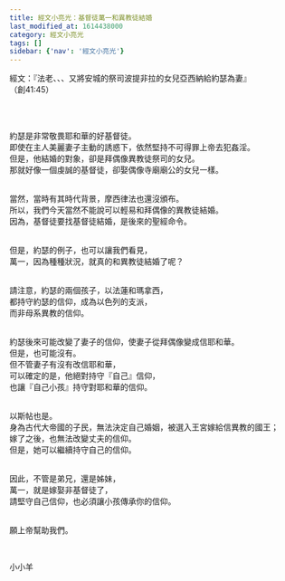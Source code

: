 ```yaml
---
title: 經文小亮光：基督徒萬一和異教徒結婚
last_modified_at: 1614438000
category: 經文小亮光
tags: []
sidebar: {'nav': '經文小亮光'}
---
```


<p>經文：『法老、、、又將安城的祭司波提非拉的女兒亞西納給約瑟為妻』<br/>
（創41:45）</p>
<p> </p>
<p><br/>
約瑟是非常敬畏耶和華的好基督徒。<br/>
即使在主人美麗妻子主動的誘惑下，依然堅持不可得罪上帝去犯姦淫。<br/>
但是，他結婚的對象，卻是拜偶像異教徒祭司的女兒。<br/>
那就好像一個虔誠的基督徒，卻娶偶像寺廟廟公的女兒一樣。</p>
<p><br/>
當然，當時有其時代背景，摩西律法也還沒頒布。<br/>
所以，我們今天當然不能說可以輕易和拜偶像的異教徒結婚。<br/>
因為，基督徒要找基督徒結婚，是後來的聖經命令。</p>
<p><br/>
但是，約瑟的例子，也可以讓我們看見，<br/>
萬一，因為種種狀況，就真的和異教徒結婚了呢？</p>
<p><br/>
請注意，約瑟的兩個孩子，以法蓮和瑪拿西，<br/>
都持守約瑟的信仰，成為以色列的支派，<br/>
而非母系異教的信仰。</p>
<p><br/>
約瑟後來可能改變了妻子的信仰，使妻子從拜偶像變成信耶和華。<br/>
但是，也可能沒有。<br/>
但不管妻子有沒有改信耶和華，<br/>
可以確定的是，他絕對持守『自己』信仰，<br/>
也讓『自己小孩』持守對耶和華的信仰。</p>
<p><br/>
以斯帖也是。<br/>
身為古代大帝國的子民，無法決定自己婚姻，被選入王宮嫁給信異教的國王；<br/>
嫁了之後，也無法改變丈夫的信仰。<br/>
但是，她可以繼續持守自己的信仰。</p>
<p><br/>
因此，不管是弟兄，還是姊妹，<br/>
萬一，就是嫁娶非基督徒了，<br/>
請堅守自己信仰，也必須讓小孩傳承你的信仰。</p>
<p><br/>
願上帝幫助我們。</p>
<p> </p>
<p>小小羊</p>
